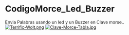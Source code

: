 # CodigoMorce_Led_Buzzer
Envia Palabras usando un led y un Buzzer en Clave morse..
[![Terrific-Wolt.png](https://i.postimg.cc/BZdkSMwH/Terrific-Wolt.png)](https://postimg.cc/3WFn9Chx)
[![Clave-Morce-Tabla.jpg](https://i.postimg.cc/kX3Y3DBy/Clave-Morce-Tabla.jpg)](https://postimg.cc/9zbYymP4)
